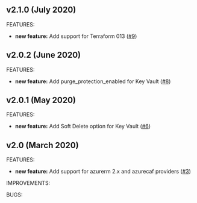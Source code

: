 ## v2.1.0 (July 2020)

FEATURES: 
* **new feature:**  Add support for Terraform 013 ([#9](https://github.com/aztfmod/terraform-azurerm-caf-keyvault/issues/9))


## v2.0.2 (June 2020)

FEATURES: 
* **new feature:**  Add purge_protection_enabled for Key Vault ([#8](https://github.com/aztfmod/terraform-azurerm-caf-keyvault/issues/8))



## v2.0.1 (May 2020)

FEATURES: 
* **new feature:**  Add Soft Delete option for Key Vault ([#6](https://github.com/aztfmod/terraform-azurerm-caf-keyvault/issues/6))


## v2.0 (March 2020)

FEATURES: 
* **new feature:**  Add support for azurerm 2.x and azurecaf providers ([#3](https://github.com/aztfmod/terraform-azurerm-caf-keyvault/issues/3))


IMPROVEMENTS:

BUGS:
